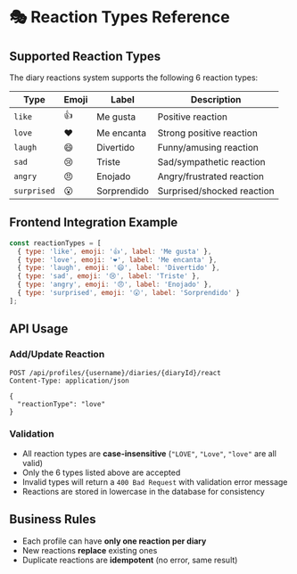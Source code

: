 # 🎭 **Reaction Types Reference**

## Supported Reaction Types

The diary reactions system supports the following 6 reaction types:

| Type | Emoji | Label | Description |
|------|-------|-------|-------------|
| `like` | 👍 | Me gusta | Positive reaction |
| `love` | ❤️ | Me encanta | Strong positive reaction |
| `laugh` | 😄 | Divertido | Funny/amusing reaction |
| `sad` | 😢 | Triste | Sad/sympathetic reaction |
| `angry` | 😠 | Enojado | Angry/frustrated reaction |
| `surprised` | 😮 | Sorprendido | Surprised/shocked reaction |

## Frontend Integration Example

```javascript
const reactionTypes = [
  { type: 'like', emoji: '👍', label: 'Me gusta' },
  { type: 'love', emoji: '❤️', label: 'Me encanta' },
  { type: 'laugh', emoji: '😄', label: 'Divertido' },
  { type: 'sad', emoji: '😢', label: 'Triste' },
  { type: 'angry', emoji: '😠', label: 'Enojado' },
  { type: 'surprised', emoji: '😮', label: 'Sorprendido' }
];
```

## API Usage

### Add/Update Reaction
```http
POST /api/profiles/{username}/diaries/{diaryId}/react
Content-Type: application/json

{
  "reactionType": "love"
}
```

### Validation
- All reaction types are **case-insensitive** (`"LOVE"`, `"Love"`, `"love"` are all valid)
- Only the 6 types listed above are accepted
- Invalid types will return a `400 Bad Request` with validation error message
- Reactions are stored in lowercase in the database for consistency

## Business Rules
- Each profile can have **only one reaction per diary**
- New reactions **replace** existing ones
- Duplicate reactions are **idempotent** (no error, same result)

